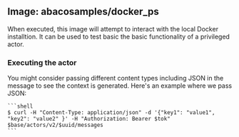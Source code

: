 ## Image: abacosamples/docker_ps ##

When executed, this image will attempt to interact with the local Docker installtion. It can be used
to test basic the basic functionality of a privileged actor.

### Executing the actor ###
You might consider passing different content types including JSON in the message to see the context is generated.
Here's an example where we pass JSON:

    ```shell
    $ curl -H "Content-Type: application/json" -d '{"key1": "value1", "key2": "value2" }' -H "Authorization: Bearer $tok" $base/actors/v2/$uuid/messages
    ```

